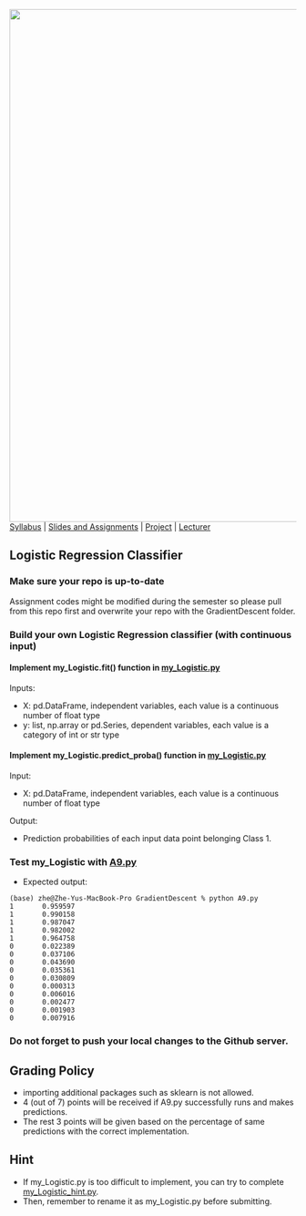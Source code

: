 [<img width=900 src="https://github.com/hil-se/fds/blob/master/img/title.png?raw=yes">](https://github.com/hil-se/fds/blob/master/README.md)   
[Syllabus](https://github.com/hil-se/fds/blob/master/README.md) |
[Slides and Assignments](https://github.com/hil-se/fds/blob/master/assignments/README.md) |
[Project](https://github.com/hil-se/fds/blob/master/assignments/project.md) |
[Lecturer](http://zhe-yu.github.io) 

## Logistic Regression Classifier

### Make sure your repo is up-to-date

Assignment codes might be modified during the semester so please pull from this repo first and overwrite your repo with the GradientDescent folder. 

### Build your own Logistic Regression classifier (with continuous input)

#### Implement my_Logistic.fit() function in [my_Logistic.py](https://github.com/hil-se/fds/blob/master/assignments/GradientDescent/my_Logistic.py)
Inputs:
- X: pd.DataFrame, independent variables, each value is a continuous number of float type
- y: list, np.array or pd.Series, dependent variables, each value is a category of int or str type

#### Implement my_Logistic.predict_proba() function in [my_Logistic.py](https://github.com/hil-se/fds/blob/master/assignments/GradientDescent/my_Logistic.py)
Input:
- X: pd.DataFrame, independent variables, each value is a continuous number of float type

Output:
- Prediction probabilities of each input data point belonging Class 1. 

### Test my_Logistic with [A9.py](https://github.com/hil-se/fds/blob/master/assignments/GradientDescent/A9.py)
 - Expected output:
 ```
 (base) zhe@Zhe-Yus-MacBook-Pro GradientDescent % python A9.py
1       0.959597
1       0.990158
1       0.987047
1       0.982002
1       0.964758
0       0.022389
0       0.037106
0       0.043690
0       0.035361
0       0.030809
0       0.000313
0       0.006016
0       0.002477
0       0.001903
0       0.007916
 ```

### Do not forget to push your local changes to the Github server.

 
## Grading Policy
 - importing additional packages such as sklearn is not allowed.
 - 4 (out of 7) points will be received if A9.py successfully runs and makes predictions.
 - The rest 3 points will be given based on the percentage of same predictions with the correct implementation.
 
## Hint
 - If my_Logistic.py is too difficult to implement, you can try to complete [my_Logistic_hint.py](https://github.com/hil-se/fds/blob/master/assignments/GradientDescent/my_Logistic_hint.py).
 - Then, remember to rename it as my_Logistic.py before submitting.

